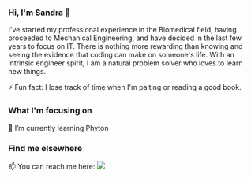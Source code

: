### Hi, I'm Sandra 👋

<!--
**sandraperdigao/sandraperdigao** is a ✨ _special_ ✨ repository because its `README.md` (this file) appears on your GitHub profile.

Here are some ideas to get you started:

- 🔭 I’m currently working on ...
- 🌱 I’m currently learning ...
- 👯 I’m looking to collaborate on ...
- 🤔 I’m looking for help with ...
- 💬 Ask me about ...
- 📫 How to reach me: ...
- 😄 Pronouns: ...
- ⚡ Fun fact: ...
-->

I've started my professional experience in the Biomedical field, having proceeded to Mechanical Engineering, and have decided in the last few years to focus on IT. There is nothing more rewarding than knowing and seeing the evidence that coding can make on someone's life. 
With an intrinsic engineer spirit, I am a natural problem solver who loves to learn new things. 

⚡ Fun fact: I lose track of time when I'm paiting or reading a good book.

### What I'm focusing on

🌱 I’m currently learning Phyton

### Find me elsewhere
📫 You can reach me here:
[<img src="https://img.shields.io/badge/linkedin-%230077B5.svg?&style=for-the-badge&logo=linkedin&logoColor=white" />](https://www.linkedin.com/in/sandraperdigao)
	

